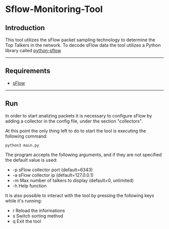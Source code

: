 # Sflow-Monitoring-Tool

## Introduction

This tool utilizes the sFlow packet sampling technology to determine the Top Talkers in the network.
To decode sFlow data the tool utilizes a Python library called [python-sflow](https://github.com/pvanstam/python-sflow)

---

## Requirements

* [sFlow](https://sflow.net/downloads.php)

---

## Run

In order to start analizing packets it is necessary to configure sFlow by adding a collector in the config file, under the section "collectors".

At this point the only thing left to do to start the tool is executing the following command:

    python3 main.py

The program accepts the following arguments, and if they are not specified the default value is used:
* -p    sFlow collector port (default=6343)
* -a    sFlow collector ip (default=127.0.0.1)
* -m    Max number of talkers to display (default=0, unlimited)
* -h    Help function


It is also possible to interact with the tool by pressing the following keys while it's running:

* r Reload the informations
* s Switch sorting method
* q Exit the tool
